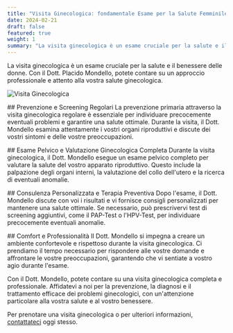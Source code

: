 ```yaml
---
title: "Visita Ginecologica: fondamentale Esame per la Salute Femminile"
date: 2024-02-21
draft: false
featured: true
weight: 1
summary: "La visita ginecologica è un esame cruciale per la salute e il benessere delle donne. Con il Dott. Placido Mondello, potete contare su un approccio professionale e attento alla vostra salute ginecologica."
---
```



La visita ginecologica è un esame cruciale per la salute e il benessere delle donne. Con il Dott. Placido Mondello, potete contare su un approccio professionale e attento alla vostra salute ginecologica.<!--more-->

![Visita Ginecologica](/images/visita-ginecologica.jpeg)

## Prevenzione e Screening Regolari
La prevenzione primaria attraverso la visita ginecologica regolare è essenziale per individuare precocemente eventuali problemi e garantire una salute ottimale. Durante la visita, il Dott. Mondello esamina attentamente i vostri organi riproduttivi e discute dei vostri sintomi e delle vostre preoccupazioni.

## Esame Pelvico e Valutazione Ginecologica Completa
Durante la visita ginecologica, il Dott. Mondello esegue un esame pelvico completo per valutare la salute del vostro apparato riproduttivo. Questo include la palpazione degli organi interni, la valutazione del collo dell'utero e la ricerca di eventuali anomalie.

## Consulenza Personalizzata e Terapia Preventiva
Dopo l'esame, il Dott. Mondello discute con voi i risultati e vi fornisce consigli personalizzati per mantenere una salute ottimale. Se necessario, può prescrivervi test di screening aggiuntivi, come il PAP-Test o l'HPV-Test, per individuare precocemente eventuali anomalie.

## Comfort e Professionalità
Il Dott. Mondello si impegna a creare un ambiente confortevole e rispettoso durante la visita ginecologica. Ci prendiamo il tempo necessario per rispondere alle vostre domande e affrontare le vostre preoccupazioni, garantendo che vi sentiate a vostro agio durante l'esame.

Con il Dott. Mondello, potete contare su una visita ginecologica completa e professionale. Affidatevi a noi per la prevenzione, la diagnosi e il trattamento efficace dei problemi ginecologici, con un'attenzione particolare alla vostra salute e al vostro benessere.

Per prenotare una visita ginecologica o per ulteriori informazioni, [contattateci](/contact) oggi stesso.
